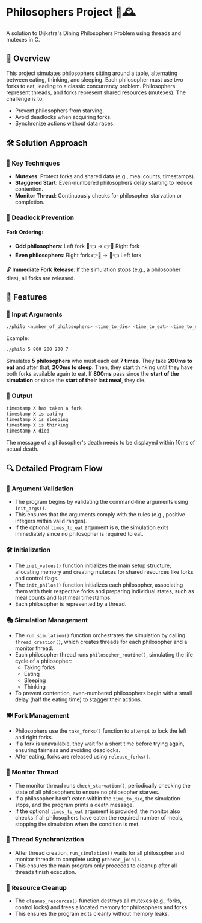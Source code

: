 # Philosophers Project 🍴🕰️  
A solution to Dijkstra's Dining Philosophers Problem using threads and mutexes in C.

## 📖 Overview  
This project simulates philosophers sitting around a table, alternating between eating, thinking, and sleeping. Each philosopher must use two forks to eat, leading to a classic concurrency problem. Philosophers represent threads, and forks represent shared resources (mutexes). The challenge is to:
- Prevent philosophers from starving.  
- Avoid deadlocks when acquiring forks.  
- Synchronize actions without data races.  

## 🛠️ Solution Approach  

### 🔑 Key Techniques  
- **Mutexes**: Protect forks and shared data (e.g., meal counts, timestamps).  
- **Staggered Start**: Even-numbered philosophers delay starting to reduce contention.  
- **Monitor Thread**: Continuously checks for philosopher starvation or completion.  

### 🔄 Deadlock Prevention  
#### **Fork Ordering:**  
- **Odd philosophers**:  Left fork 🍴👈 → 👉🍴 Right fork 
- **Even philosophers**: Right fork 👉🍴 → 🍴👈 Left fork

🔓 **Immediate Fork Release**: If the simulation stops (e.g., a philosopher dies), all forks are released.  

## 🚀 Features  

### 📌 Input Arguments  
``` bash
./philo <number_of_philosophers> <time_to_die> <time_to_eat> <time_to_sleep> [optional_times_to_eat]  
```
Example:  
``` bash
./philo 5 800 200 200 7  
```
Simulates **5 philosophers** who must each eat **7 times**. They take **200ms to eat** and after that, **200ms to sleep**. Then, they start thinking until they have both forks available again to eat. If **800ms** pass since the **start of the simulation** or since the **start of their last meal**, they die.

### 📄 Output  
``` bash
timestamp X has taken a fork
timestamp X is eating
timestamp X is sleeping
timestamp X is thinking
timestamp X died
```
The message of a philosopher's death needs to be displayed within 10ms of actual death.

## 🔍 Detailed Program Flow  

### 📝 Argument Validation  
- The program begins by validating the command-line arguments using `init_args()`.  
- This ensures that the arguments comply with the rules (e.g., positive integers within valid ranges).  
- If the optional `times_to_eat` argument is `0`, the simulation exits immediately since no philosopher is required to eat.  

### 🛠 Initialization  
- The `init_values()` function initializes the main setup structure, allocating memory and creating mutexes for shared resources like forks and control flags.  
- The `init_philos()` function initializes each philosopher, associating them with their respective forks and preparing individual states, such as meal counts and last meal timestamps.  
- Each philosopher is represented by a thread.  

### 🎭 Simulation Management  
- The `run_simulation()` function orchestrates the simulation by calling `thread_creation()`, which creates threads for each philosopher and a monitor thread.  
- Each philosopher thread runs `philosopher_routine()`, simulating the life cycle of a philosopher:  
  - Taking forks  
  - Eating  
  - Sleeping  
  - Thinking  
- To prevent contention, even-numbered philosophers begin with a small delay (half the eating time) to stagger their actions.  

### 🍽 Fork Management  
- Philosophers use the `take_forks()` function to attempt to lock the left and right forks.  
- If a fork is unavailable, they wait for a short time before trying again, ensuring fairness and avoiding deadlocks.  
- After eating, forks are released using `release_forks()`.  

### 👀 Monitor Thread  
- The monitor thread runs `check_starvation()`, periodically checking the state of all philosophers to ensure no philosopher starves.  
- If a philosopher hasn’t eaten within the `time_to_die`, the simulation stops, and the program prints a death message.  
- If the optional `times_to_eat` argument is provided, the monitor also checks if all philosophers have eaten the required number of meals, stopping the simulation when the condition is met.  

### 🔄 Thread Synchronization  
- After thread creation, `run_simulation()` waits for all philosopher and monitor threads to complete using `pthread_join()`.  
- This ensures the main program only proceeds to cleanup after all threads finish execution.  

### 🧹 Resource Cleanup  
- The `cleanup_resources()` function destroys all mutexes (e.g., forks, control locks) and frees allocated memory for philosophers and forks.  
- This ensures the program exits cleanly without memory leaks.
